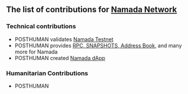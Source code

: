 ## The list of contributions for [Namada Network](https://namada.net/)

### Technical contributions
- POSTHUMAN validates [Namada Testnet]()
- POSTHUMAN provides [RPC, SNAPSHOTS, Address Book](https://nodes.posthuman.digital/chains/namada), and many more for Namada
- POSTHUMAN created [Namada dApp](https://namadapp.xyz/)

### Humanitarian Contributions
-  POSTHUMAN  

